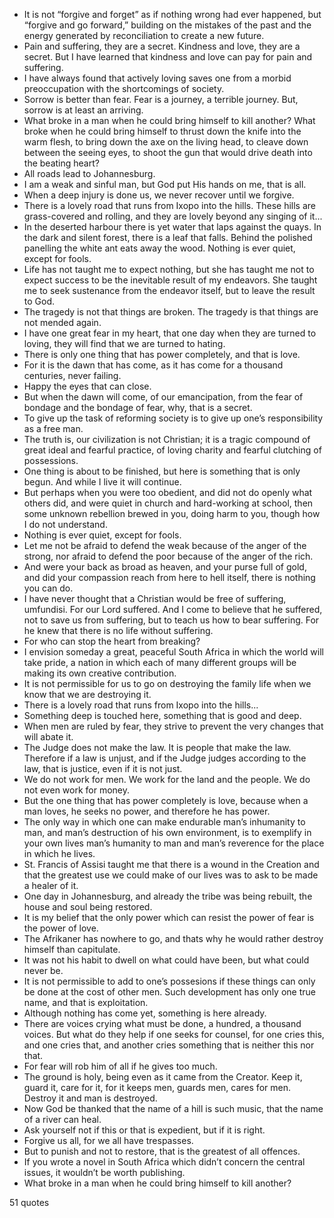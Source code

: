  - It is not “forgive and forget” as if nothing wrong had ever happened, but “forgive and go forward,” building on the mistakes of the past and the energy generated by reconciliation to create a new future.
 - Pain and suffering, they are a secret. Kindness and love, they are a secret. But I have learned that kindness and love can pay for pain and suffering.
 - I have always found that actively loving saves one from a morbid preoccupation with the shortcomings of society.
 - Sorrow is better than fear. Fear is a journey, a terrible journey. But, sorrow is at least an arriving.
 - What broke in a man when he could bring himself to kill another? What broke when he could bring himself to thrust down the knife into the warm flesh, to bring down the axe on the living head, to cleave down between the seeing eyes, to shoot the gun that would drive death into the beating heart?
 - All roads lead to Johannesburg.
 - I am a weak and sinful man, but God put His hands on me, that is all.
 - When a deep injury is done us, we never recover until we forgive.
 - There is a lovely road that runs from Ixopo into the hills. These hills are grass-covered and rolling, and they are lovely beyond any singing of it...
 - In the deserted harbour there is yet water that laps against the quays. In the dark and silent forest, there is a leaf that falls. Behind the polished panelling the white ant eats away the wood. Nothing is ever quiet, except for fools.
 - Life has not taught me to expect nothing, but she has taught me not to expect success to be the inevitable result of my endeavors. She taught me to seek sustenance from the endeavor itself, but to leave the result to God.
 - The tragedy is not that things are broken. The tragedy is that things are not mended again.
 - I have one great fear in my heart, that one day when they are turned to loving, they will find that we are turned to hating.
 - There is only one thing that has power completely, and that is love.
 - For it is the dawn that has come, as it has come for a thousand centuries, never failing.
 - Happy the eyes that can close.
 - But when the dawn will come, of our emancipation, from the fear of bondage and the bondage of fear, why, that is a secret.
 - To give up the task of reforming society is to give up one’s responsibility as a free man.
 - The truth is, our civilization is not Christian; it is a tragic compound of great ideal and fearful practice, of loving charity and fearful clutching of possessions.
 - One thing is about to be finished, but here is something that is only begun. And while I live it will continue.
 - But perhaps when you were too obedient, and did not do openly what others did, and were quiet in church and hard-working at school, then some unknown rebellion brewed in you, doing harm to you, though how I do not understand.
 - Nothing is ever quiet, except for fools.
 - Let me not be afraid to defend the weak because of the anger of the strong, nor afraid to defend the poor because of the anger of the rich.
 - And were your back as broad as heaven, and your purse full of gold, and did your compassion reach from here to hell itself, there is nothing you can do.
 - I have never thought that a Christian would be free of suffering, umfundisi. For our Lord suffered. And I come to believe that he suffered, not to save us from suffering, but to teach us how to bear suffering. For he knew that there is no life without suffering.
 - For who can stop the heart from breaking?
 - I envision someday a great, peaceful South Africa in which the world will take pride, a nation in which each of many different groups will be making its own creative contribution.
 - It is not permissible for us to go on destroying the family life when we know that we are destroying it.
 - There is a lovely road that runs from Ixopo into the hills...
 - Something deep is touched here, something that is good and deep.
 - When men are ruled by fear, they strive to prevent the very changes that will abate it.
 - The Judge does not make the law. It is people that make the law. Therefore if a law is unjust, and if the Judge judges according to the law, that is justice, even if it is not just.
 - We do not work for men. We work for the land and the people. We do not even work for money.
 - But the one thing that has power completely is love, because when a man loves, he seeks no power, and therefore he has power.
 - The only way in which one can make endurable man’s inhumanity to man, and man’s destruction of his own environment, is to exemplify in your own lives man’s humanity to man and man’s reverence for the place in which he lives.
 - St. Francis of Assisi taught me that there is a wound in the Creation and that the greatest use we could make of our lives was to ask to be made a healer of it.
 - One day in Johannesburg, and already the tribe was being rebuilt, the house and soul being restored.
 - It is my belief that the only power which can resist the power of fear is the power of love.
 - The Afrikaner has nowhere to go, and thats why he would rather destroy himself than capitulate.
 - It was not his habit to dwell on what could have been, but what could never be.
 - It is not permissible to add to one’s possesions if these things can only be done at the cost of other men. Such development has only one true name, and that is exploitation.
 - Although nothing has come yet, something is here already.
 - There are voices crying what must be done, a hundred, a thousand voices. But what do they help if one seeks for counsel, for one cries this, and one cries that, and another cries something that is neither this nor that.
 - For fear will rob him of all if he gives too much.
 - The ground is holy, being even as it came from the Creator. Keep it, guard it, care for it, for it keeps men, guards men, cares for men. Destroy it and man is destroyed.
 - Now God be thanked that the name of a hill is such music, that the name of a river can heal.
 - Ask yourself not if this or that is expedient, but if it is right.
 - Forgive us all, for we all have trespasses.
 - But to punish and not to restore, that is the greatest of all offences.
 - If you wrote a novel in South Africa which didn’t concern the central issues, it wouldn’t be worth publishing.
 - What broke in a man when he could bring himself to kill another?

51 quotes